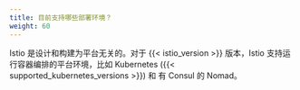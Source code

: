 ```yaml
---
title: 目前支持哪些部署环境？
weight: 60
---
```


Istio 是设计和构建为平台无关的。对于 {{< istio_version >}} 版本，Istio 支持运行容器编排的平台环境，比如 Kubernetes ({{< supported_kubernetes_versions >}}) 和 有 Consul 的 Nomad。
